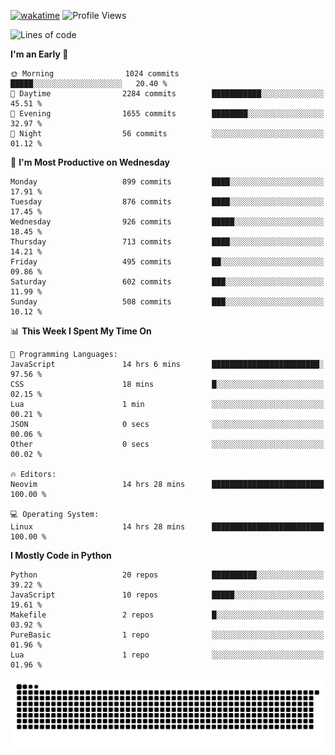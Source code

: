 [![wakatime](https://wakatime.com/badge/user/b920b284-3cde-4cd4-b72e-f7f22d050b16.svg)](https://wakatime.com/@b920b284-3cde-4cd4-b72e-f7f22d050b16)
![Profile Views](http://img.shields.io/badge/Profile%20Views-4586-blue)
<!--START_SECTION:waka-->
![Lines of code](https://img.shields.io/badge/From%20Hello%20World%20I%27ve%20Written-6.4%20million%20lines%20of%20code-blue)

**I'm an Early 🐤** 

```text
🌞 Morning                1024 commits        █████░░░░░░░░░░░░░░░░░░░░   20.40 % 
🌆 Daytime                2284 commits        ███████████░░░░░░░░░░░░░░   45.51 % 
🌃 Evening                1655 commits        ████████░░░░░░░░░░░░░░░░░   32.97 % 
🌙 Night                  56 commits          ░░░░░░░░░░░░░░░░░░░░░░░░░   01.12 % 
```
📅 **I'm Most Productive on Wednesday** 

```text
Monday                   899 commits         ████░░░░░░░░░░░░░░░░░░░░░   17.91 % 
Tuesday                  876 commits         ████░░░░░░░░░░░░░░░░░░░░░   17.45 % 
Wednesday                926 commits         █████░░░░░░░░░░░░░░░░░░░░   18.45 % 
Thursday                 713 commits         ████░░░░░░░░░░░░░░░░░░░░░   14.21 % 
Friday                   495 commits         ██░░░░░░░░░░░░░░░░░░░░░░░   09.86 % 
Saturday                 602 commits         ███░░░░░░░░░░░░░░░░░░░░░░   11.99 % 
Sunday                   508 commits         ███░░░░░░░░░░░░░░░░░░░░░░   10.12 % 
```


📊 **This Week I Spent My Time On** 

```text
💬 Programming Languages: 
JavaScript               14 hrs 6 mins       ████████████████████████░   97.56 % 
CSS                      18 mins             █░░░░░░░░░░░░░░░░░░░░░░░░   02.15 % 
Lua                      1 min               ░░░░░░░░░░░░░░░░░░░░░░░░░   00.21 % 
JSON                     0 secs              ░░░░░░░░░░░░░░░░░░░░░░░░░   00.06 % 
Other                    0 secs              ░░░░░░░░░░░░░░░░░░░░░░░░░   00.02 % 

🔥 Editors: 
Neovim                   14 hrs 28 mins      █████████████████████████   100.00 % 

💻 Operating System: 
Linux                    14 hrs 28 mins      █████████████████████████   100.00 % 
```

**I Mostly Code in Python** 

```text
Python                   20 repos            ██████████░░░░░░░░░░░░░░░   39.22 % 
JavaScript               10 repos            █████░░░░░░░░░░░░░░░░░░░░   19.61 % 
Makefile                 2 repos             █░░░░░░░░░░░░░░░░░░░░░░░░   03.92 % 
PureBasic                1 repo              ░░░░░░░░░░░░░░░░░░░░░░░░░   01.96 % 
Lua                      1 repo              ░░░░░░░░░░░░░░░░░░░░░░░░░   01.96 % 
```




<!--END_SECTION:waka-->
![Snake animation](https://raw.githubusercontent.com/timmypidashev/timmypidashev/main/commits.svg)
